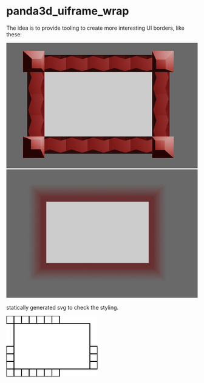 # panda3d_uiframe_wrap

The idea is to provide tooling to create more interesting UI borders, like these:

![text](example_image.png)
![text](example_gradient.JPG)

statically generated svg to check the styling.

![static](this.svg)
